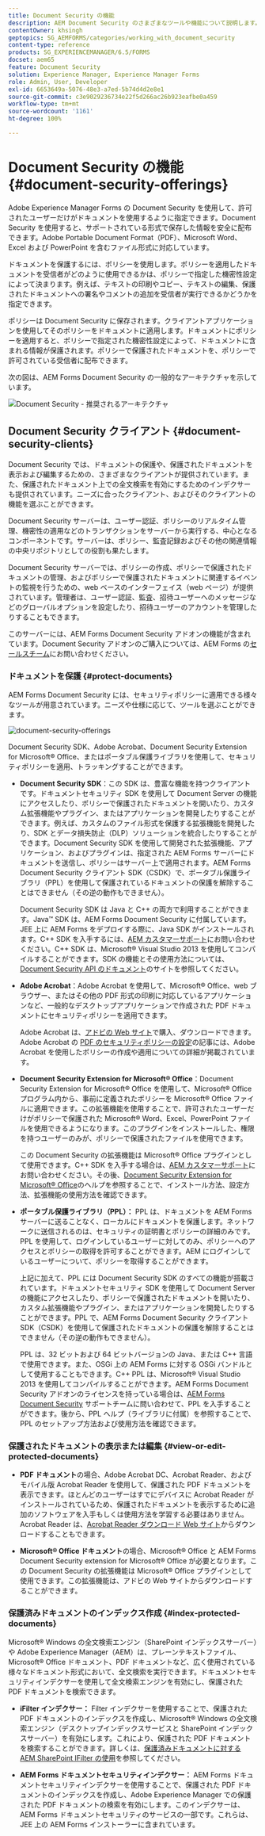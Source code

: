 ```yaml
---
title: Document Security の機能
description: AEM Document Security のさまざまなツールや機能について説明します。
contentOwner: khsingh
geptopics: SG_AEMFORMS/categories/working_with_document_security
content-type: reference
products: SG_EXPERIENCEMANAGER/6.5/FORMS
docset: aem65
feature: Document Security
solution: Experience Manager, Experience Manager Forms
role: Admin, User, Developer
exl-id: 6653649a-5076-48e3-a7ed-5b74d4d2e8e1
source-git-commit: c3e9029236734e22f5d266ac26b923eafbe0a459
workflow-type: tm+mt
source-wordcount: '1161'
ht-degree: 100%

---
```


# Document Security の機能{#document-security-offerings}

Adobe Experience Manager Forms の Document Security を使用して、許可されたユーザーだけがドキュメントを使用するように指定できます。Document Security を使用すると、サポートされている形式で保存した情報を安全に配布できます。Adobe Portable Document Format（PDF）、Microsoft Word、Excel および PowerPoint を含むファイル形式に対応しています。

ドキュメントを保護するには、ポリシーを使用します。ポリシーを適用したドキュメントを受信者がどのように使用できるかは、ポリシーで指定した機密性設定によって決まります。例えば、テキストの印刷やコピー、テキストの編集、保護されたドキュメントへの署名やコメントの追加を受信者が実行できるかどうかを指定できます。

ポリシーは Document Security に保存されます。クライアントアプリケーションを使用してそのポリシーをドキュメントに適用します。ドキュメントにポリシーを適用すると、ポリシーで指定された機密性設定によって、ドキュメントに含まれる情報が保護されます。ポリシーで保護されたドキュメントを、ポリシーで許可されている受信者に配布できます。

次の図は、AEM Forms Document Security の一般的なアーキテクチャを示しています。

![Document Security - 推奨されるアーキテクチャ](do-not-localize/document_security_architecture.png)

## Document Security クライアント {#document-security-clients}

Document Security では、ドキュメントの保護や、保護されたドキュメントを表示および編集するための、さまざまなクライアントが提供されています。また、保護されたドキュメント上での全文検索を有効にするためのインデクサーも提供されています。ニーズに合ったクライアント、およびそのクライアントの機能を選ぶことができます。

Document Security サーバーは、ユーザー認証、ポリシーのリアルタイム管理、機密性の適用などのトランザクションをサーバーから実行する、中心となるコンポーネントです。サーバーは、ポリシー、監査記録およびその他の関連情報の中央リポジトリとしての役割も果たします。

Document Security サーバーでは、ポリシーの作成、ポリシーで保護されたドキュメントの管理、およびポリシーで保護されたドキュメントに関連するイベントの監視を行うための、web ベースのインターフェイス（web ページ）が提供されています。管理者は、ユーザー認証、監査、招待ユーザーへのメッセージなどのグローバルオプションを設定したり、招待ユーザーのアカウントを管理したりすることもできます。

このサーバーには、AEM Forms Document Security アドオンの機能が含まれています。Document Security アドオンのご購入については、AEM Forms の[セールスチーム](https://www.adobe.com/jp/products/request-consultation/marketing-cloud.html?s_osc=70114000002JNwKAAW&amp;s_iid=70114000002JHs3AAG)にお問い合わせください。

### ドキュメントを保護 {#protect-documents}

AEM Forms Document Security には、セキュリティポリシーに適用できる様々なツールが用意されています。ニーズや仕様に応じて、ツールを選ぶことができます。

![document-security-offerings](assets/document-security-offerings.png)

Document Security SDK、Adobe Acrobat、Document Security Extension for Microsoft® Office、またはポータブル保護ライブラリを使用して、セキュリティポリシーを適用、トラッキングすることができます。

* **Document Security SDK**：この SDK は、豊富な機能を持つクライアントです。ドキュメントセキュリティ SDK を使用して Document Server の機能にアクセスしたり、ポリシーで保護されたドキュメントを開いたり、カスタム拡張機能やプラグイン、またはアプリケーションを開発したりすることができます。例えば、カスタムのファイル形式を保護する拡張機能を開発したり、SDK とデータ損失防止（DLP）ソリューションを統合したりすることができます。Document Security SDK を使用して開発された拡張機能、アプリケーション、およびプラグインは、指定された AEM Forms サーバーにドキュメントを送信し、ポリシーはサーバー上で適用されます。AEM Forms Document Security クライアント SDK（CSDK）で、ポータブル保護ライブラリ（PPL）を使用して保護されているドキュメントの保護を解除することはできません（その逆の動作もできません）。

  Document Security SDK は Java と C++ の両方で利用することができます。Java™ SDK は、AEM Forms Document Security に付属しています。JEE 上に AEM Forms をデプロイする際に、Java SDK がインストールされます。C++ SDK を入手するには、[AEM カスタマーサポート](https://experienceleague.adobe.com/?support-solution=General&amp;lang=ja&amp;support-tab=home#support)にお問い合わせください。C++ SDK は、Microsoft® Visual Studio 2013 を使用してコンパイルすることができます。SDK の機能とその使用方法については、[Document Security API のドキュメント](https://help.adobe.com/ja_JP/livecycle/11.0/Services/WS92d06802c76abadb76c48dfe12dbeb3e281-7ff0.2.html)のサイトを参照してください。

* **Adobe Acrobat**：Adobe Acrobat を使用して、Microsoft® Office、web ブラウザー、またはその他の PDF 形式の印刷に対応しているアプリケーションなど、一般的なデスクトップアプリケーションで作成された PDF ドキュメントにセキュリティポリシーを適用できます。

  Adobe Acrobat は、[アドビの Web サイト](https://www.adobe.com/jp/acrobat/free-trial-download.html)で購入、ダウンロードできます。Adobe Acrobat の [PDF のセキュリティポリシーの設定](https://helpx.adobe.com/jp/acrobat/using/setting-security-policies-pdfs.html)の記事には、Adobe Acrobat を使用したポリシーの作成や適用についての詳細が掲載されています。

* **Document Security Extension for Microsoft® Office**：Document Security Extension for Microsoft® Office を使用して、Microsoft® Office プログラム内から、事前に定義されたポリシーを Microsoft® Office ファイルに適用できます。この拡張機能を使用することで、許可されたユーザーだけがポリシーで保護された Microsoft® Word、Excel、PowerPoint ファイルを使用できるようになります。このプラグインをインストールした、権限を持つユーザーのみが、ポリシーで保護されたファイルを使用できます。

  この Document Security の拡張機能は Microsoft® Office プラグインとして使用できます。C++ SDK を入手する場合は、[AEM カスタマーサポート](https://helpx.adobe.com/jp/marketing-cloud/contact-support.html)にお問い合わせください。その後、[Document Security Extension for Microsoft® Office](https://experienceleague.adobe.com/docs/experience-manager-document-security/using/download-installer.html?lang=ja)のヘルプを参照することで、インストール方法、設定方法、拡張機能の使用方法を確認できます。

* **ポータブル保護ライブラリ（PPL）：** PPL は、ドキュメントを AEM Forms サーバーに送ることなく、ローカルにドキュメントを保護します。ネットワークに送信されるのは、セキュリティの証明書とポリシーの詳細のみです。PPL を使用して、ログインしているユーザーに対してのみ、ポリシーへのアクセスとポリシーの取得を許可することができます。AEM にログインしているユーザーについて、ポリシーを取得することができます。

  上記に加えて、PPL には Document Security SDK のすべての機能が搭載されています。ドキュメントセキュリティ SDK を使用して Document Server の機能にアクセスしたり、ポリシーで保護されたドキュメントを開いたり、カスタム拡張機能やプラグイン、またはアプリケーションを開発したりすることができます。PPL で、AEM Forms Document Security クライアント SDK（CSDK）を使用して保護されたドキュメントの保護を解除することはできません（その逆の動作もできません）。

  PPL は、32 ビットおよび 64 ビットバージョンの Java、または C++ 言語で使用できます。また、OSGi 上の AEM Forms に対する OSGi バンドルとして使用することもできます。C++ PPL は、Microsoft® Visual Studio 2013 を使用してコンパイルすることができます。AEM Forms Document Security アドオンのライセンスを持っている場合は、[AEM Forms Document Security](https://experienceleague.adobe.com/?support-solution=General&amp;lang=ja&amp;support-tab=home#support) サポートチームに問い合わせて、PPL を入手することができます。後から、PPL ヘルプ（ライブラリに付属）を参照することで、PPL のセットアップ方法および使用方法を確認できます。

### 保護されたドキュメントの表示または編集 {#view-or-edit-protected-documents}

* **PDF ドキュメント**&#x200B;の場合、Adobe Acrobat DC、Acrobat Reader、およびモバイル版 Acrobat Reader を使用して、保護された PDF ドキュメントを表示できます。ほとんどのユーザーはすでにデバイスに Acrobat Reader がインストールされているため、保護されたドキュメントを表示するために追加のソフトウェアを入手もしくは使用方法を学習する必要はありません。Acrobat Reader は、[Acrobat Reader ダウンロード Web サイト](https://get.adobe.com/jp/reader/)からダウンロードすることもできます。

* **Microsoft® Office ドキュメント**&#x200B;の場合、Microsoft® Office と AEM Forms Document Security extension for Microsoft® Office が必要となります。この Document Security の拡張機能は Microsoft® Office プラグインとして使用できます。この拡張機能は、アドビの Web サイトからダウンロードすることができます。

### 保護済みドキュメントのインデックス作成 {#index-protected-documents}

Microsoft® Windows の全文検索エンジン（SharePoint インデックスサーバー）や Adobe Experience Manager（AEM）は、プレーンテキストファイル、Microsoft® Office ドキュメント、PDF ドキュメントなど、広く使用されている様々なドキュメント形式において、全文検索を実行できます。ドキュメントセキュリティインデクサーを使用して全文検索エンジンを有効にし、保護された PDF ドキュメントを検索できます。

* **iFilter インデクサー：** Filter インデクサーを使用することで、保護された PDF ドキュメントのインデックスを作成し、Microsoft® Windows の全文検索エンジン（デスクトップインデックスサービスと SharePoint インデックスサーバー）を有効にします。これにより、保護された PDF ドキュメントを検索することができます。詳しくは、[保護済みドキュメントに対する AEM SharePoint IFilter の使用](assets/sharepoint-ifilter-doc-security.pdf)を参照してください。

* **AEM Forms ドキュメントセキュリティインデクサー：** AEM Forms ドキュメントセキュリティインデクサーを使用することで、保護された PDF ドキュメントのインデックスを作成し、Adobe Experience Manager での保護された PDF ドキュメントの検索を有効にします。このインデクサーは、AEM Forms ドキュメントセキュリティのサービスの一部です。これらは、JEE 上の AEM Forms インストーラーに含まれています。
